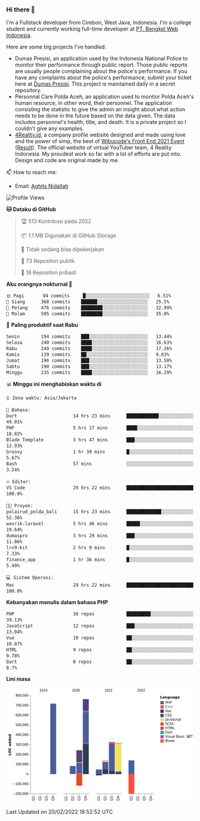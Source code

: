 ### Hi there 👋
I'm a Fullstack developer from Cirebon, West Java, Indonesia. I'm a college student and currently working full-time developer at [PT. Bengkel Web Indonesia](https://github.com/PT-Bengkel-Web-Indonesia).

Here are some big projects I've handled:
- Dumas Presisi, an application used by the Indonesia National Police to monitor their performance through public report. Those public reports are usually people complaining about the police's performance. If you have any complaints about the police's performance, submit your ticket here at [Dumas Presisi](https://dumaspresisi.polri.go.id/dumaspro). This project is maintained daily in a secret repository.
- Personnal Care Polda Aceh, an application used to monitor Polda Aceh's human resource, in other word, their personnel. The application consisting the statistic to give the admin an insight about what action needs to be done in the future based on the data given. The data includes personnel's health, title, and death. It is a private project so I couldn't give any examples.
- [4Reality.id](https://4reality.id), a company profile website designed and made using love and the power of simp, the best of [Wibucode's Front End 2021 Event](https://github.com/wibucode02/submision-event-frontend-2021) ([Result](https://github.com/wibucode02/top-5-pemenang-event-front-end-wibucode-2021)). The official website of virtual YouTuber team, 4 Reality Indonesia. My proudest work so far with a lot of efforts are put into. Design and code are original made by me.

📫 How to reach me:
- Email: [Aghits Nidallah](mailto:yourlovelydev@gmail.com)

<!--START_SECTION:waka-->
![Profile Views](http://img.shields.io/badge/Profil%20dilihat-19-blue)

**🐱 Dataku di GitHub** 

> 🏆 513 Kontribusi pada 2022
 > 
> 📦 1.1 MB Digunakan di GitHub Storage 
 > 
> 🚫 Tidak sedang bisa dipekerjakan
 > 
> 📜 73 Repositori publik 
 > 
> 🔑 18 Repositori pribadi  
 > 
**Aku orangnya nokturnal 🦉** 

```text
🌞 Pagi       94 commits     █░░░░░░░░░░░░░░░░░░░░░░░░   6.51% 
🌆 Siang      368 commits    ██████░░░░░░░░░░░░░░░░░░░   25.5% 
🌃 Petang     476 commits    ████████░░░░░░░░░░░░░░░░░   32.99% 
🌙 Malam      505 commits    ████████░░░░░░░░░░░░░░░░░   35.0%

```
📅 **Paling produktif saat Rabu** 

```text
Senin        194 commits    ███░░░░░░░░░░░░░░░░░░░░░░   13.44% 
Selasa       240 commits    ████░░░░░░░░░░░░░░░░░░░░░   16.63% 
Rabu         249 commits    ████░░░░░░░░░░░░░░░░░░░░░   17.26% 
Kamis        139 commits    ██░░░░░░░░░░░░░░░░░░░░░░░   9.63% 
Jumat        196 commits    ███░░░░░░░░░░░░░░░░░░░░░░   13.58% 
Sabtu        190 commits    ███░░░░░░░░░░░░░░░░░░░░░░   13.17% 
Minggu       235 commits    ████░░░░░░░░░░░░░░░░░░░░░   16.29%

```


📊 **Minggu ini menghabiskan waktu di** 

```text
⌚︎ Zona waktu: Asia/Jakarta

💬 Bahasa: 
Dart                     14 hrs 23 mins      ████████████░░░░░░░░░░░░░   49.01% 
PHP                      5 hrs 17 mins       ████░░░░░░░░░░░░░░░░░░░░░   18.02% 
Blade Template           3 hrs 47 mins       ███░░░░░░░░░░░░░░░░░░░░░░   12.93% 
Groovy                   1 hr 39 mins        █░░░░░░░░░░░░░░░░░░░░░░░░   5.67% 
Bash                     57 mins             ░░░░░░░░░░░░░░░░░░░░░░░░░   3.24%

🔥 Editor: 
VS Code                  29 hrs 22 mins      █████████████████████████   100.0%

🐱‍💻 Proyek: 
polairud_polda_bali      15 hrs 23 mins      █████████████░░░░░░░░░░░░   52.36% 
wasrik-laravel           5 hrs 46 mins       █████░░░░░░░░░░░░░░░░░░░░   19.64% 
dumaspro                 3 hrs 29 mins       ███░░░░░░░░░░░░░░░░░░░░░░   11.86% 
lrv9-kit                 2 hrs 9 mins        █░░░░░░░░░░░░░░░░░░░░░░░░   7.33% 
finance_app              1 hr 36 mins        █░░░░░░░░░░░░░░░░░░░░░░░░   5.49%

💻 Sistem Operasi: 
Mac                      29 hrs 22 mins      █████████████████████████   100.0%

```

**Kebanyakan menulis dalam bahasa PHP** 

```text
PHP                      36 repos            █████████░░░░░░░░░░░░░░░░   39.13% 
JavaScript               12 repos            ███░░░░░░░░░░░░░░░░░░░░░░   13.04% 
Vue                      10 repos            ██░░░░░░░░░░░░░░░░░░░░░░░   10.87% 
HTML                     9 repos             ██░░░░░░░░░░░░░░░░░░░░░░░   9.78% 
Dart                     8 repos             ██░░░░░░░░░░░░░░░░░░░░░░░   8.7%

```


**Lini masa**

![Chart not found](https://raw.githubusercontent.com/NikarashiHatsu/NikarashiHatsu/master/charts/bar_graph.png) 


 Last Updated on 20/02/2022 18:52:52 UTC
<!--END_SECTION:waka-->
